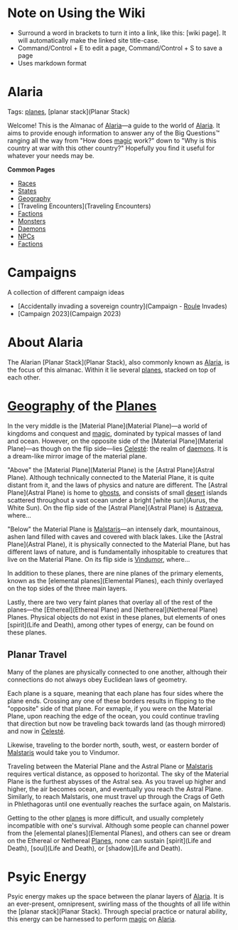 # Note on Using the Wiki

- Surround a word in brackets to turn it into a link, like this: \[wiki page\]. It will automatically make the linked site title-case.
- Command/Control + E to edit a page, Command/Control + S to save a page
- Uses markdown format


# Alaria

Tags: [planes](Planes), [planar stack](Planar Stack)

Welcome! This is the Almanac of [Alaria](Alaria)—a guide to the world of [Alaria](Alaria). It aims to provide enough information to answer any of the Big Questions™ ranging all the way from "How does [magic](Magic) work?" down to "Why is this country at war with this other country?" Hopefully you find it useful for whatever your needs may be.

**Common Pages**

- [Races](Races)
- [States](States)
- [Geography](Geography)
- [Traveling Encounters](Traveling Encounters)
- [Factions](Factions)
- [Monsters](Monsters)
- [Daemons](Daemons)
- [NPCs](NPCs)
- [Factions](Factions)

# Campaigns

A collection of different campaign ideas

- [Accidentally invading a sovereign country](Campaign - [Roule](Roule) Invades)
- [Campaign 2023](Campaign 2023)

# About Alaria

 The Alarian [Planar Stack](Planar Stack), also commonly known as [Alaria](Alaria), is the focus of this almanac. Within it lie several [planes](Planes), stacked on top of each other. 

# [Geography](Geography) of the [Planes](Planes)

In the very middle is the [Material Plane](Material Plane)—a world of kingdoms and conquest and [magic](Magic), dominated by typical masses of land and ocean. However, on the opposite side of the [Material Plane](Material Plane)—as though on the flip side—lies [Celesté](Celesté): the realm of [daemons](Daemons). It is a dream-like mirror image of the material plane. 

"Above" the [Material Plane](Material Plane) is the [Astral Plane](Astral Plane). Although technically connected to the Material Plane, it is quite distant from it, and the laws of physics and nature are different. The [Astral Plane](Astral Plane) is home to [ghosts](Ghosts), and consists of small [desert](Deserts) islands scattered throughout a vast ocean under a bright [white sun](Aurus, the White Sun). On the flip side of the [Astral Plane](Astral Plane) is [Astraeva](Astraeva), where...

"Below" the Material Plane is [Malstaris](Malstaris)—an intensely dark, mountainous, ashen land filled with caves and covered with black lakes. Like the [Astral Plane](Astral Plane), it is physically connected to the Material Plane, but has different laws of nature, and is fundamentally inhospitable to creatures that live on the Material Plane. On its flip side is [Vindumor](Vindumor), where...

In addition to these planes, there are nine planes of the primary elements, known as the [elemental planes](Elemental Planes), each thinly overlayed on the top sides of the three main layers. 

Lastly, there are two very faint planes that overlay all of the rest of the planes—the [Ethereal](Ethereal Plane) and [Nethereal](Nethereal Plane) Planes. Physical objects do not exist in these planes, but elements of ones [spirit](Life and Death), among other types of energy, can be found on these planes. 

## Planar Travel

Many of the planes are physically connected to one another, although their connections do not always obey Euclidean laws of geometry. 

Each plane is a square, meaning that each plane has four sides where the plane ends. Crossing any one of these borders results in flipping to the "opposite" side of that plane. For exmaple, if you were on the Material Plane, upon reaching the edge of the ocean, you could continue travling that direction but now be traveling back towards land (as though mirrored) and now in [Celesté](Celesté). 

Likewise, traveling to the border north, south, west, or eastern border of [Malstaris](Malstaris) would take you to Vindumor. 

Traveling between the Material Plane and the Astral Plane or [Malstaris](Malstaris) requires vertical distance, as opposed to horizontal. The sky of the Material Plane is the furthest abysses of the Astral sea. As you travel up higher and higher, the air becomes ocean, and eventually you reach the Astral Plane. Similarly, to reach Malstaris, one must travel up through the Crags of Geth in Phlethagoras until one eventually reaches the surface again, on Malstaris.

Getting to the other [planes](Planes) is more difficult, and usually completely incompatible with one's survival. Although some people can channel power from the [elemental planes](Elemental Planes), and others can see or dream on the Ethereal or Nethereal [Planes](Planes), none can sustain [spirit](Life and Death), [soul](Life and Death), or [shadow](Life and Death).

# Psyic Energy

Psyic energy makes up the space between the planar layers of [Alaria](Alaria). It is an ever-present, omnipresent, swirling mass of the thoughts of all life within the [planar stack](Planar Stack). Through special practice or natural ability, this energy can be harnessed to perform [magic](Magic) on [Alaria](Alaria). 

